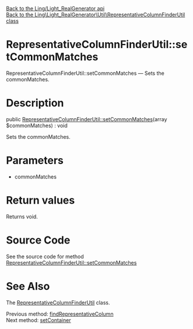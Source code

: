 [Back to the Ling/Light_RealGenerator api](https://github.com/lingtalfi/Light_RealGenerator/blob/master/doc/api/Ling/Light_RealGenerator.md)<br>
[Back to the Ling\Light_RealGenerator\Util\RepresentativeColumnFinderUtil class](https://github.com/lingtalfi/Light_RealGenerator/blob/master/doc/api/Ling/Light_RealGenerator/Util/RepresentativeColumnFinderUtil.md)


RepresentativeColumnFinderUtil::setCommonMatches
================



RepresentativeColumnFinderUtil::setCommonMatches — Sets the commonMatches.




Description
================


public [RepresentativeColumnFinderUtil::setCommonMatches](https://github.com/lingtalfi/Light_RealGenerator/blob/master/doc/api/Ling/Light_RealGenerator/Util/RepresentativeColumnFinderUtil/setCommonMatches.md)(array $commonMatches) : void




Sets the commonMatches.




Parameters
================


- commonMatches

    


Return values
================

Returns void.








Source Code
===========
See the source code for method [RepresentativeColumnFinderUtil::setCommonMatches](https://github.com/lingtalfi/Light_RealGenerator/blob/master/Util/RepresentativeColumnFinderUtil.php#L83-L86)


See Also
================

The [RepresentativeColumnFinderUtil](https://github.com/lingtalfi/Light_RealGenerator/blob/master/doc/api/Ling/Light_RealGenerator/Util/RepresentativeColumnFinderUtil.md) class.

Previous method: [findRepresentativeColumn](https://github.com/lingtalfi/Light_RealGenerator/blob/master/doc/api/Ling/Light_RealGenerator/Util/RepresentativeColumnFinderUtil/findRepresentativeColumn.md)<br>Next method: [setContainer](https://github.com/lingtalfi/Light_RealGenerator/blob/master/doc/api/Ling/Light_RealGenerator/Util/RepresentativeColumnFinderUtil/setContainer.md)<br>

